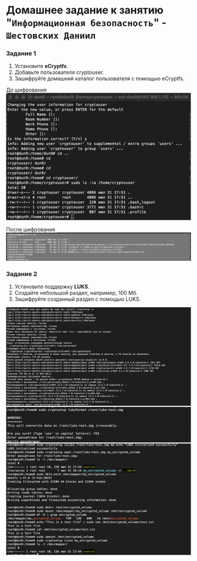 # Домашнее задание к занятию "`Информационная безопасность`" - `Шестовских Даниил`
### Задание 1

1. Установите **eCryptfs**.
2. Добавьте пользователя cryptouser.
3. Зашифруйте домашний каталог пользователя с помощью eCryptfs.

До шифрования
![alt text](https://github.com/Dun9Dev/13-02.hw/blob/main/IMG/Снимок%20экрана%202025-07-31%20в%2022.54.20.png)

После шифрования
![alt text](https://github.com/Dun9Dev/13-02.hw/blob/main/IMG/Снимок%20экрана%202025-07-31%20в%2022.59.14.png)


### Задание 2

1. Установите поддержку **LUKS**.
2. Создайте небольшой раздел, например, 100 Мб.
3. Зашифруйте созданный раздел с помощью LUKS.

![alt text](https://github.com/Dun9Dev/13-02.hw/blob/main/IMG/Снимок%20экрана%202025-07-31%20в%2023.03.34.png)
![alt text](https://github.com/Dun9Dev/13-02.hw/blob/main/IMG/Снимок%20экрана%202025-07-31%20в%2023.28.47.png)
![alt text](https://github.com/Dun9Dev/13-02.hw/blob/main/IMG/Снимок%20экрана%202025-07-31%20в%2023.30.42.png)

